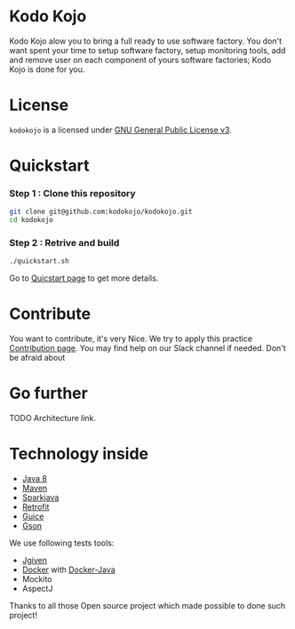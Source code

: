 # Kodo Kojo
Kodo Kojo alow you to bring a full ready to use software factory. 
You don't want spent your time to setup software factory, setup monitoring tools, add and remove user on each component of yours software factories; Kodo Kojo is done for you. 

# License

`kodokojo` is a licensed under [GNU General Public License v3](http://www.gnu.org/licenses/gpl-3.0.en.html).

# Quickstart
### Step 1 : Clone this repository
```bash
git clone git@github.com:kodokojo/kodokojo.git
cd kodokojo
```

### Step 2 : Retrive and build
```bash
./quickstart.sh
```

Go to [Quicstart page](QUICKSTART.md) to get more details.

# Contribute

You want to contribute, it's very Nice.
We try to apply this practice [Contribution page](CONTRIBUTE.md).
You may find help on our Slack channel if needed. Don't be afraid about 

# Go further
TODO Architecture link.

# Technology inside

* [Java 8](http://java.com)
* [Maven](https://maven.apache.org/)
* [Sparkjava](http://sparkjava.com/)
* [Retrofit](http://square.github.io/retrofit/)
* [Guice](https://github.com/google/guice)
* [Gson](https://github.com/google/gson)

We use following tests tools:
* [Jgiven](http://jgiven.org/)
* [Docker](https://www.docker.com/) with [Docker-Java](https://github.com/docker-java/docker-java)
* Mockito
* AspectJ


Thanks to all those Open source project which made possible to done such project!

 
 
